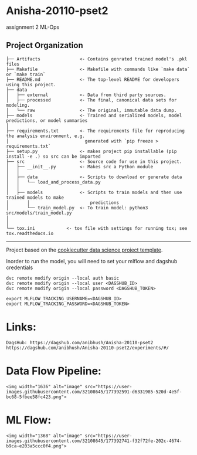 Anisha-20110-pset2
==============================

assignment 2 ML-Ops

Project Organization
------------

    ├── Artifacts               <- Contains genrated trained model's .pkl files
    ├── Makefile                <- Makefile with commands like `make data` or `make train`
    ├── README.md               <- The top-level README for developers using this project.
    ├── data
    │   ├── external            <- Data from third party sources.
    │   ├── processed           <- The final, canonical data sets for modeling.
    │   └── raw                 <- The original, immutable data dump.
    ├── models                  <- Trained and serialized models, model predictions, or model summaries
    │
    ├── requirements.txt        <- The requirements file for reproducing the analysis environment, e.g.
    │                             generated with `pip freeze > requirements.txt`
    ├── setup.py                <- makes project pip installable (pip install -e .) so src can be imported
    ├── src                     <- Source code for use in this project.
    │   ├── __init__.py         <- Makes src a Python module
    │   │
    │   ├── data                <- Scripts to download or generate data
    │   │   └── load_and_process_data.py
    │   │
    │   ├── models              <- Scripts to train models and then use trained models to make
    │       │                       predictions
    │       └── train_model.py  <- To train model: python3 src/models/train_model.py
    │   
    │
    └── tox.ini            <- tox file with settings for running tox; see tox.readthedocs.io


--------

Project based on the <a target="_blank" href="https://drivendata.github.io/cookiecutter-data-science/">cookiecutter data science project template</a>.

Inorder to run the model, you will need to set your mlflow and dagshub credentials

    dvc remote modify origin --local auth basic
    dvc remote modify origin --local user <DAGSHUB_ID>
    dvc remote modify origin --local password <DAGSHUB_TOKEN>

    export MLFLOW_TRACKING_USERNAME=<DAGSHUB_ID>
    export MLFLOW_TRACKING_PASSWORD=<DAGSHUB_TOKEN>
    

# Links:
    DagsHub: https://dagshub.com/anibhush/Anisha-20110-pset2
    https://dagshub.com/anibhush/Anisha-20110-pset2/experiments/#/
    
    
# Data Flow Pipeline:
    <img width="1636" alt="image" src="https://user-images.githubusercontent.com/32108645/177392591-d6331985-520d-4e5f-bc68-5fbee58fc423.png">


# ML Flow:
    <img width="1368" alt="image" src="https://user-images.githubusercontent.com/32108645/177392741-f32f72fe-202c-4674-b9ca-e203a5ccc0f4.png">
